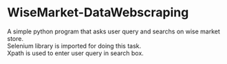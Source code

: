 # WiseMarket-DataWebscraping
A simple python program that asks user query and searchs on wise market store.<br>
Selenium library is imported for doing this task.<br>
Xpath is used to enter user query in search box. <br> 